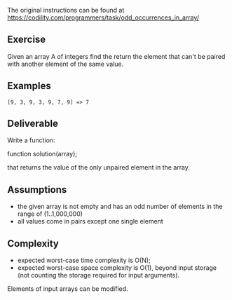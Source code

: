 The original instructions can be found at https://codility.com/programmers/task/odd_occurrences_in_array/

## Exercise

Given an array A of integers find the return the element that can't be paired with another element of the same value.

## Examples

    [9, 3, 9, 3, 9, 7, 9] => 7

## Deliverable

Write a function:

function solution(array);

that returns the value of the only unpaired element in the array.

## Assumptions

- the given array is not empty and has an odd number of elements in the range of (1..1,000,000)
- all values come in pairs except one single element

## Complexity

- expected worst-case time complexity is O(N);
- expected worst-case space complexity is O(1), beyond input storage (not counting the storage required for input arguments).

Elements of input arrays can be modified.
